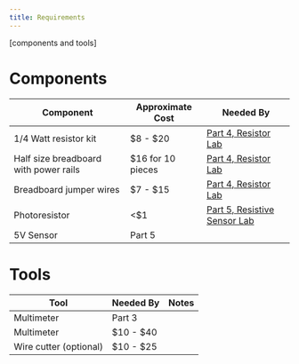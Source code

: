 ```yaml
---
title: Requirements
---
```


[components and tools]

# Components

| Component                              | Approximate Cost       | Needed By                    |
|----------------------------------------|------------------------|------------------------------|
| 1/4 Watt resistor kit                  | $8 - $20               | [Part 4, Resistor Lab](../../Part4/Resistor_Lab/) |
| Half size breadboard with power rails  | $16 for 10 pieces      | [Part 4, Resistor Lab](../../Part4/Resistor_Lab/) |
| Breadboard jumper wires                | $7 - $15               | [Part 4, Resistor Lab](../../Part4/Resistor_Lab/) |
| Photoresistor                          | <$1                    | [Part 5, Resistive Sensor Lab](../../Part5/Resistive_Sensor_Lab)    |                     |
| 5V Sensor                              | Part 5    |                     |



# Tools

| Tool              | Needed By | Notes               |
|-------------------|-----------|---------------------|
| Multimeter        | Part 3    |                     |
| Multimeter                             | $10 - $40              |
| Wire cutter (optional)                 | $10 - $25              |
